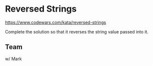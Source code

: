 # Reversed Strings
https://www.codewars.com/kata/reversed-strings

Complete the solution so that it reverses the string value passed into it.

## Team
w/ Mark